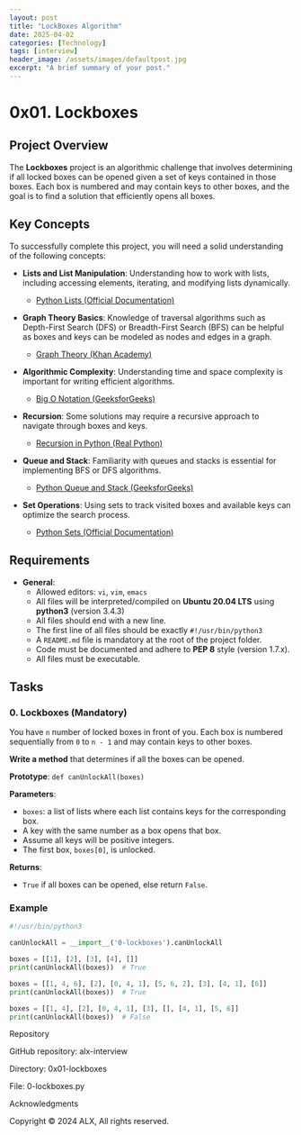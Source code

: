 ```yaml
---
layout: post
title: "LockBoxes Algorithm"
date: 2025-04-02
categories: [Technology]
tags: [interview]
header_image: /assets/images/defaultpost.jpg
excerpt: "A brief summary of your post."
---
```


# 0x01. Lockboxes

## Project Overview

The **Lockboxes** project is an algorithmic challenge that involves determining if all locked boxes can be opened given a set of keys contained in those boxes. Each box is numbered and may contain keys to other boxes, and the goal is to find a solution that efficiently opens all boxes.

## Key Concepts

To successfully complete this project, you will need a solid understanding of the following concepts:

- **Lists and List Manipulation**: Understanding how to work with lists, including accessing elements, iterating, and modifying lists dynamically.
  - [Python Lists (Official Documentation)](https://docs.python.org/3/tutorial/datastructures.html#more-on-lists)

- **Graph Theory Basics**: Knowledge of traversal algorithms such as Depth-First Search (DFS) or Breadth-First Search (BFS) can be helpful as boxes and keys can be modeled as nodes and edges in a graph.
  - [Graph Theory (Khan Academy)](https://www.khanacademy.org/math/discrete-math/graph-theory)

- **Algorithmic Complexity**: Understanding time and space complexity is important for writing efficient algorithms.
  - [Big O Notation (GeeksforGeeks)](https://www.geeksforgeeks.org/analysis-of-algorithms-big-oh-notation/)

- **Recursion**: Some solutions may require a recursive approach to navigate through boxes and keys.
  - [Recursion in Python (Real Python)](https://realpython.com/python-recursion/)

- **Queue and Stack**: Familiarity with queues and stacks is essential for implementing BFS or DFS algorithms.
  - [Python Queue and Stack (GeeksforGeeks)](https://www.geeksforgeeks.org/queue-in-python/)

- **Set Operations**: Using sets to track visited boxes and available keys can optimize the search process.
  - [Python Sets (Official Documentation)](https://docs.python.org/3/tutorial/datastructures.html#sets)

## Requirements

- **General**:
  - Allowed editors: `vi`, `vim`, `emacs`
  - All files will be interpreted/compiled on **Ubuntu 20.04 LTS** using **python3** (version 3.4.3)
  - All files should end with a new line.
  - The first line of all files should be exactly `#!/usr/bin/python3`
  - A `README.md` file is mandatory at the root of the project folder.
  - Code must be documented and adhere to **PEP 8** style (version 1.7.x).
  - All files must be executable.

## Tasks

### 0. Lockboxes (Mandatory)

You have `n` number of locked boxes in front of you. Each box is numbered sequentially from `0` to `n - 1` and may contain keys to other boxes.

**Write a method** that determines if all the boxes can be opened.

**Prototype**: `def canUnlockAll(boxes)`

**Parameters**:
- `boxes`: a list of lists where each list contains keys for the corresponding box.
- A key with the same number as a box opens that box. 
- Assume all keys will be positive integers.
- The first box, `boxes[0]`, is unlocked.

**Returns**:
- `True` if all boxes can be opened, else return `False`.

### Example

```python
#!/usr/bin/python3

canUnlockAll = __import__('0-lockboxes').canUnlockAll

boxes = [[1], [2], [3], [4], []]
print(canUnlockAll(boxes))  # True

boxes = [[1, 4, 6], [2], [0, 4, 1], [5, 6, 2], [3], [4, 1], [6]]
print(canUnlockAll(boxes))  # True

boxes = [[1, 4], [2], [0, 4, 1], [3], [], [4, 1], [5, 6]]
print(canUnlockAll(boxes))  # False
```

Repository

GitHub repository: alx-interview

Directory: 0x01-lockboxes

File: 0-lockboxes.py


Acknowledgments

Copyright © 2024 ALX, All rights reserved.
